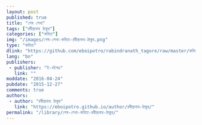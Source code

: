 ```yaml
---
layout: post
published: true
title: "শেষ লেখা"
tags: ["রবীন্দ্রনাথ ঠাকুর"]
categories: ["কবিতা"]
img: "/images/শেষ-লেখা-কবিতা-রবীন্দ্রনাথ-ঠাকুর.png"
type: "কবিতা"
dlink: "https://github.com/eboipotro/rabindranath_tagore/raw/master/কবিতা/শেষ_লেখা.epub"
lang: "bn"
publishers: 
 - publisher: "ই-বইপত্র"
   link: ""
moddate: "2016-04-24"
pubdate: "2015-12-27"
comments: true
authors: 
 - author: "রবীন্দ্রনাথ ঠাকুর"
   link: "https://eboipotro.github.io/author/রবীন্দ্রনাথ-ঠাকুর/"
permalink: "/library/শেষ-লেখা-কবিতা-রবীন্দ্রনাথ-ঠাকুর/"
---
```

